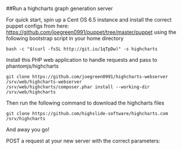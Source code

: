##Run a highcharts graph generation server

For quick start, spin up a Cent OS 6.5 instance and install the correct puppet configs from here: https://github.com/joegreen0991/puppet/tree/master/puppet using the following bootstrap script in your home directory

~~~
bash -c "$(curl -fsSL http://git.io/1qTpDw)" -s highcharts
~~~

Install this PHP web application to handle requests and pass to phantomjs/highcharts

~~~
git clone https://github.com/joegreen0991/highcharts-webserver /srv/web/highcharts-webserver
/srv/web/highcharts/composer.phar install --working-dir /srv/web/highcharts
~~~

Then run the following command to download the highcharts files

~~~
git clone https://github.com/highslide-software/highcharts.com /srv/highcharts
~~~

And away you go!

POST a request at your new server with the correct parameters:

~~~

~~~
